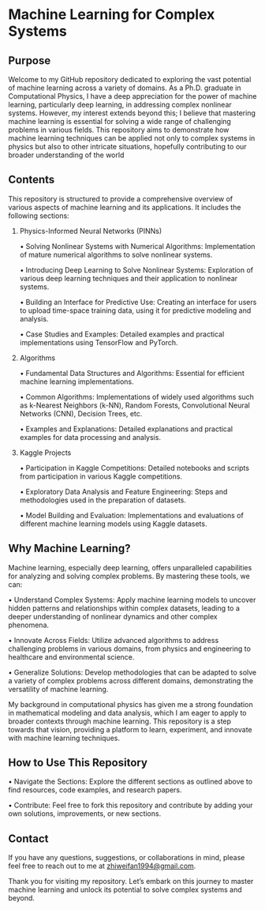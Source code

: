 # Machine Learning for Complex Systems

## Purpose

Welcome to my GitHub repository dedicated to exploring the vast potential of machine learning across a variety of domains. As a Ph.D. graduate in Computational Physics, I have a deep appreciation for the power of machine learning, particularly deep learning, in addressing complex nonlinear systems. However, my interest extends beyond this; I believe that mastering machine learning is essential for solving a wide range of challenging problems in various fields. This repository aims to demonstrate how machine learning techniques can be applied not only to complex systems in physics but also to other intricate situations, hopefully contributing to our broader understanding of the world 

## Contents

This repository is structured to provide a comprehensive overview of various aspects of machine learning and its applications. It includes the following sections:

1. Physics-Informed Neural Networks (PINNs)

	•	Solving Nonlinear Systems with Numerical Algorithms: Implementation of mature numerical algorithms to solve nonlinear systems.

	•	Introducing Deep Learning to Solve Nonlinear Systems: Exploration of various deep learning techniques and their application to nonlinear systems.

	•	Building an Interface for Predictive Use: Creating an interface for users to upload time-space training data, using it for predictive modeling and analysis.

	•	Case Studies and Examples: Detailed examples and practical implementations using TensorFlow and PyTorch.

3. Algorithms

	•	Fundamental Data Structures and Algorithms: Essential for efficient machine learning implementations.

	•	Common Algorithms: Implementations of widely used algorithms such as k-Nearest Neighbors (k-NN), Random Forests, Convolutional Neural Networks (CNN), Decision Trees, etc.

	•	Examples and Explanations: Detailed explanations and practical examples for data processing and analysis.

5. Kaggle Projects

	•	Participation in Kaggle Competitions: Detailed notebooks and scripts from participation in various Kaggle competitions.

	•	Exploratory Data Analysis and Feature Engineering: Steps and methodologies used in the preparation of datasets.

	•	Model Building and Evaluation: Implementations and evaluations of different machine learning models using Kaggle datasets.


## Why Machine Learning?

Machine learning, especially deep learning, offers unparalleled capabilities for analyzing and solving complex problems. By mastering these tools, we can:

• Understand Complex Systems: Apply machine learning models to uncover hidden patterns and relationships within complex datasets, leading to a deeper understanding of nonlinear dynamics and other complex phenomena.

• Innovate Across Fields: Utilize advanced algorithms to address challenging problems in various domains, from physics and engineering to healthcare and environmental science.

• Generalize Solutions: Develop methodologies that can be adapted to solve a variety of complex problems across different domains, demonstrating the versatility of machine learning.

My background in computational physics has given me a strong foundation in mathematical modeling and data analysis, which I am eager to apply to broader contexts through machine learning. This repository is a step towards that vision, providing a platform to learn, experiment, and innovate with machine learning techniques.

## How to Use This Repository

• Navigate the Sections: Explore the different sections as outlined above to find resources, code examples, and research papers.

• Contribute: Feel free to fork this repository and contribute by adding your own solutions, improvements, or new sections.

## Contact

If you have any questions, suggestions, or collaborations in mind, please feel free to reach out to me at zhiweifan1994@gmail.com.

Thank you for visiting my repository. Let’s embark on this journey to master machine learning and unlock its potential to solve complex systems and beyond.
